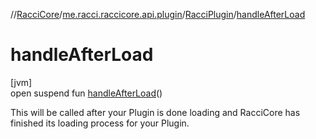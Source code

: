 //[RacciCore](../../../index.md)/[me.racci.raccicore.api.plugin](../index.md)/[RacciPlugin](index.md)/[handleAfterLoad](handle-after-load.md)

# handleAfterLoad

[jvm]\
open suspend fun [handleAfterLoad](handle-after-load.md)()

This will be called after your Plugin is done loading and RacciCore has finished its loading process for your Plugin.
